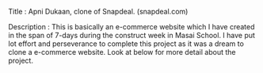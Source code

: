 Title : Apni Dukaan, clone of Snapdeal. (snapdeal.com)

Description : This is basically an e-commerce website which I have created in the span of 7-days during the construct week in Masai School. I have put  lot effort and perseverance to complete this project as it was a dream to clone a e-commerce website. Look at below for more detail about the project.
